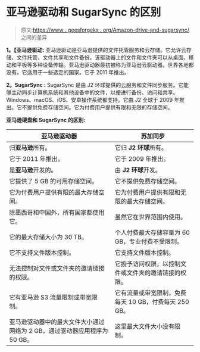 # 亚马逊驱动和 SugarSync 的区别

> 原文:[https://www . geesforgeks . org/Amazon-drive-and-sugarsync/](https://www.geeksforgeeks.org/difference-between-amazon-drive-and-sugarsync/)之间的差异

**1。【亚马逊驱动:**
亚马逊驱动是亚马逊提供的文件托管服务和云存储。它允许云存储、文件托管、文件共享和文件备份。该驱动器上的文件和文件夹可以从桌面、移动和平板等多种设备传输。亚马逊驱动器最初被称为亚马逊云驱动器。世界各地都没有。它适用于一些选定的国家。它于 2011 年推出。

**2。SugarSync :**
SugarSync 是由 J2 环球提供的云服务和文件同步服务。它能够主动同步计算机系统和其他设备中的文件，以便进行备份、访问和共享。Windows、macOS、iOS、安卓操作系统都支持。它由 J2 全球于 2009 年推出。它不提供免费存储空间。它为付费用户提供有限和无限的存储空间。

**亚马逊硬盘和 SugarSync 的区别:**

<center>

| 亚马逊驱动器 | 苏加同步 |
| --- | --- |
| 归**亚马逊**所有。 | 它归 **J2 环球**所有。 |
| 它于 2011 年推出。 | 它于 2009 年推出。 |
| 是**亚马逊**开发的。 | 由 **J2 环球**开发。 |
| 它提供了 5 GB 的可用存储空间。 | 它不提供免费存储空间。 |
| 它为付费用户提供有限的最大存储空间。 | 它为付费用户提供有限和无限的最大存储空间。 |
| 除墨西哥和中国外，所有国家都使用它。 | 虽然它在世界范围内使用。 |
| 它的最大存储大小为 30 TB。 | 个人付费最大存储容量为 60 GB，专业付费不受限制。 |
| 它不支持文件版本控制。 | 它支持文件版本控制。 |
| 无法控制对文件或文件夹的邀请链接的权限。 | 它授予访问权限，以控制文件或文件夹的邀请链接的权限。 |
| 它有亚马逊 S3 流量限制或带宽限制。 | 它有流量或带宽限制，免费每天 10 GB，付费每天 250 GB。 |
| 亚马逊驱动器中的最大文件大小通过网络为 2 GB，通过驱动器应用程序为 50 GB。 | 这里最大文件大小没有限制。 |

</center>